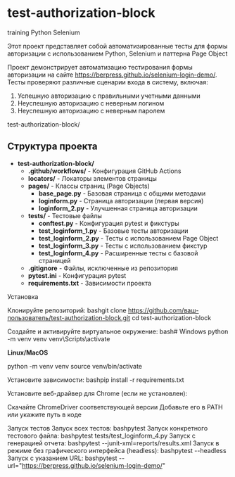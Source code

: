 # test-authorization-block
 training Python Selenium

Этот проект представляет собой автоматизированные тесты для формы авторизации с использованием 
Python, Selenium и паттерна Page Object

Проект демонстрирует автоматизацию тестирования формы авторизации на сайте https://berpress.github.io/selenium-login-demo/. 
Тесты проверяют различные сценарии входа в систему, включая:
1. Успешную авторизацию с правильными учетными данными
2. Неуспешную авторизацию с неверным логином
3. Неуспешную авторизацию с неверным паролем

test-authorization-block/
## Структура проекта

- **test-authorization-block/**
  - **.github/workflows/** - Конфигурация GitHub Actions
  - **locators/** - Локаторы элементов страницы
  - **pages/** - Классы страниц (Page Objects)
    - **base_page.py** - Базовая страница с общими методами
    - **loginform.py** - Страница авторизации (первая версия)
    - **loginform_2.py** - Улучшенная страница авторизации
  - **tests/** - Тестовые файлы
    - **conftest.py** - Конфигурация pytest и фикстуры
    - **test_loginform_1.py** - Базовые тесты авторизации
    - **test_loginform_2.py** - Тесты с использованием Page Object
    - **test_loginform_3.py** - Тесты с использованием фикстур
    - **test_loginform_4.py** - Расширенные тесты с базовой страницей
  - **.gitignore** - Файлы, исключенные из репозитория
  - **pytest.ini** - Конфигурация pytest
  - **requirements.txt** - Зависимости проекта


Установка

Клонируйте репозиторий:
bashgit clone https://github.com/ваш-пользователь/test-authorization-block.git
cd test-authorization-block

Создайте и активируйте виртуальное окружение:
bash# Windows
python -m venv venv
venv\Scripts\activate

**Linux/MacOS**

python -m venv venv
source venv/bin/activate

Установите зависимости:
bashpip install -r requirements.txt

Установите веб-драйвер для Chrome (если не установлен):

Скачайте ChromeDriver соответствующей версии
Добавьте его в PATH или укажите путь в коде

Запуск тестов
Запуск всех тестов:
bashpytest
Запуск конкретного тестового файла:
bashpytest tests/test_loginform_4.py
Запуск с генерацией отчета:
bashpytest --junit-xml=reports/results.xml
Запуск в режиме без графического интерфейса (headless):
bashpytest --headless
Запуск с указанием URL:
bashpytest --url="https://berpress.github.io/selenium-login-demo/"